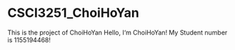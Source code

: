 # CSCI3251_ChoiHoYan
This is the project of ChoiHoYan
Hello, I‘m ChoiHoYan!
My Student number is 1155194468!

